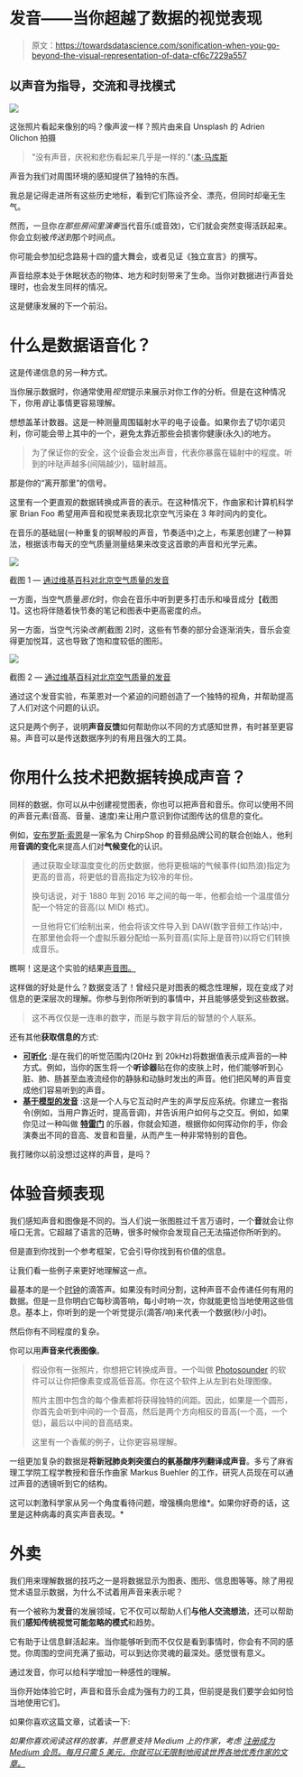 # 发音——当你超越了数据的视觉表现

> 原文：<https://towardsdatascience.com/sonification-when-you-go-beyond-the-visual-representation-of-data-cf6c7229a557>

## 以声音为指导，交流和寻找模式

![](img/a5e8aab856818e5b79e179d8d3b216cb.png)

这张照片看起来像别的吗？像声波一样？照片由来自 Unsplash 的 Adrien Olichon 拍摄

> "没有声音，庆祝和悲伤看起来几乎是一样的."([本·马库斯](https://en.wikipedia.org/wiki/Ben_Marcus)

声音为我们对周围环境的感知提供了独特的东西。

我总是记得走进所有这些历史地标，看到它们陈设齐全、漂亮，但同时却毫无生气。

然而，一旦你*在那些房间里演奏*当代音乐(或音效)，它们就会突然变得活跃起来。你会立刻被*传送到*那个时间点。

你可能会参加纪念路易十四的盛大舞会，或者见证《独立宣言》的撰写。

声音给原本处于休眠状态的物体、地方和时刻带来了生命。当你对数据进行声音处理时，也会发生同样的情况。

这是健康发展的下一个前沿。

# 什么是数据语音化？

这是传递信息的另一种方式。

当你展示数据时，你通常使用*视觉*提示来展示对你工作的分析。但是在这种情况下，你用*音*让事情更容易理解。

想想盖革计数器。这是一种测量周围辐射水平的电子设备。如果你去了切尔诺贝利，你可能会带上其中的一个，避免太靠近那些会损害你健康(永久)的地方。

> 为了保证你的安全，这个设备会发出声音，代表你暴露在辐射中的程度。听到的咔哒声越多(间隔越少)，辐射越高。

那是你的“离开那里”的信号。

这里有一个更直观的数据转换成声音的表示。在这种情况下，作曲家和计算机科学家 Brian Foo 希望用声音和视觉来表现北京空气污染在 3 年时间内的变化。

在音乐的基础层(一种重复的钢琴般的声音，节奏适中)之上，布莱恩创建了一种算法，根据该市每天的空气质量测量结果来改变这首歌的声音和光学元素。

![](img/f5ecabae6bc5553eb5177f7f76d6e524.png)

截图 1 — [通过维基百科对北京空气质量的发音](https://en.wikipedia.org/wiki/File:Air_Play_-_Sonification_of_Beijing_Air_Quality_Data.webm)

一方面，当空气质量*恶化*时，你会在音乐中听到更多打击乐和噪音成分【截图 1】。这也将伴随着快节奏的笔记和图表中更高密度的点。

另一方面，当空气污染*改善*[截图 2]时，这些有节奏的部分会逐渐消失，音乐会变得更加悦耳，这也导致了饱和度较低的图形。

![](img/d82e6926e0bb8145aa878ee3169acf3b.png)

截图 2 — [通过维基百科对北京空气质量的发音](https://en.wikipedia.org/wiki/File:Air_Play_-_Sonification_of_Beijing_Air_Quality_Data.webm)

通过这个发音实验，布莱恩对一个紧迫的问题创造了一个独特的视角，并帮助提高了人们对这个问题的认识。

这只是两个例子，说明**声音反馈**如何帮助你以不同的方式感知世界，有时甚至更容易。声音可以是传送数据序列的有用且强大的工具。

# 你用什么技术把数据转换成声音？

同样的数据，你可以从中创建视觉图表，你也可以把声音和音乐。你可以使用不同的声音元素(音高、音量、速度)来让用户意识到你试图传达的信息的变化。

例如，[安布罗斯·索恩](https://medium.com/u/8b06ec5da3bd?source=post_page-----cf6c7229a557--------------------------------)是一家名为 ChirpShop 的音频品牌公司的联合创始人，他利用**音调的变化**来提高人们对**气候变化**的认识。

> 通过获取全球温度变化的历史数据，他将更极端的气候事件(如热浪)指定为更高的音高，将更低的音高指定为较冷的年份。
> 
> 换句话说，对于 1880 年到 2016 年之间的每一年，他都会给一个温度值分配一个特定的音高(以 MIDI 格式)。
> 
> 一旦他将它们绘制出来，他会将该文件导入到 DAW(数字音频工作站)中，在那里他会将一个虚拟乐器分配给一系列音高(实际上是音符)以将它们转换成音乐。

瞧啊！这是这个实验的结果[声音图。](https://www.linkedin.com/feed/update/urn:li:activity:6924800366299557889/?commentUrn=urn%3Ali%3Acomment%3A(ugcPost%3A6924771072051490816%2C6924828498360504320))

这样做的好处是什么？数据变活了！曾经只是对图表的概念性理解，现在变成了对信息的更深层次的理解。你参与到你所听到的事情中，并且能够感受到这些数据。

> 这不再仅仅是一连串的数字，而是与数字背后的智慧的个人联系。

还有其他**获取信息的**方式:

*   [**可听化**](https://en.wikipedia.org/wiki/Audification) :是在我们的听觉范围内(20Hz 到 20kHz)将数据值表示成声音的一种方式。例如，当你的医生将一个**听诊器**贴在你的皮肤上时，他们能够听到心脏、肺、肠甚至血液流经你的静脉和动脉时发出的声音。他们把风琴的声音变成他们容易听到的声音。
*   [**基于模型的发音**](https://sonification.de/handbook/download/TheSonificationHandbook-chapter16.pdf) :这是一个人与它互动时产生的声学反应系统。你建立一套指令(例如，当用户靠近时，提高音调)，并告诉用户如何与之交互。例如，如果你见过一种叫做 [**特雷门**](https://youtu.be/QQCcDh3QmGU) 的乐器，你就会知道，根据你如何挥动你的手，你会演奏出不同的音高、发音和音量，从而产生一种非常特别的音色。

我打赌你以前没想过这样的声音，是吗？

# 体验音频表现

我们感知声音和图像是不同的。当人们说一张图胜过千言万语时，一个**音**就会让你哑口无言。它超越了语言的范畴，很多时候你会发现自己无法描述你所听到的。

但是直到你找到一个参考框架，它会引导你找到有价值的信息。

让我们看一些例子来更好地理解这一点。

最基本的是一个[时钟](https://youtu.be/CmWXhc6QuYU)的滴答声。如果没有时间分割，这种声音不会传递任何有用的数据。但是一旦你明白它每秒滴答响，每小时响一次，你就能更恰当地使用这些信息。基本上，你听到的是一个听觉提示(滴答/响)来代表一个数据(秒/小时)。

然后你有不同程度的复杂。

你可以用**声音来代表图像**。

> 假设你有一张照片，你想把它转换成声音。一个叫做 [Photosounder](https://photosounder.com/) 的软件可以让你把像素变成高低音高。你在这个软件上从左到右处理图像。
> 
> 照片主图中包含的每个像素都将获得独特的间距。因此，如果是一个圆形，你首先会听到中间的一个音高，然后是两个方向相反的音高(一个高，一个低)，最后以中间的音高结束。
> 
> 这里有一个香蕉的例子，让你更容易理解。

一组更加复杂的数据是**将新冠肺炎刺突蛋白的氨基酸序列翻译成声音**。多亏了麻省理工学院工程学教授和音乐作曲家 Markus Buehler 的工作，研究人员现在可以通过声音的透镜听到它的结构。

这可以刺激科学家从另一个角度看待问题，增强横向思维*。如果你好奇的话，这里是这种病毒的真实声音表现。*

# 外卖

我们用来理解数据的技巧之一是将数据显示为图表、图形、信息图等等。除了用视觉术语显示数据，为什么不试着用声音来表示呢？

有一个被称为**发音**的发展领域，它不仅可以帮助人们**与他人交流想法**，还可以帮助我们**感知传统视觉可能忽略的模式**和趋势。

它有助于让信息鲜活起来。当你能够听到而不仅仅是看到事情时，你会有不同的感觉。你周围的空间充满了振动，可以到达你灵魂的最深处。感觉很有意义。

通过发音，你可以给科学增加一种感性的理解。

当你开始体验它时，声音和音乐会成为强有力的工具，但前提是我们要学会如何恰当地使用它们。

如果你喜欢这篇文章，试着读一下:

[](https://medium.com/general_knowledge/how-to-become-a-music-sommelier-2966903da766)  [](https://medium.datadriveninvestor.com/when-fans-become-investors-the-use-of-nfts-in-the-music-industry-59bf3172d041)  [](https://medium.com/predict/were-entering-into-a-post-screen-future-sound-is-the-way-7795db0ee022)  

*如果你喜欢阅读这样的故事，并愿意支持 Medium 上的作家，考虑* [*注册成为 Medium 会员。每月只需 5 美元，你就可以无限制地阅读世界各地优秀作家的文章。*](https://pmarinko.medium.com/membership)